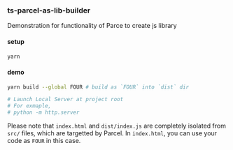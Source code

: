 ### ts-parcel-as-lib-builder

Demonstration for functionality of Parce to create js library

#### setup

```bash
yarn
```

#### demo

```bash
yarn build --global FOUR # build as `FOUR` into `dist` dir

# Launch Local Server at project root
# For exmaple,
# python -m http.server

```

Please note that `index.html` and `dist/index.js` are completely isolated from `src/` files, which are targetted by Parcel.
In `index.html`, you can use your code as `FOUR` in this case.
